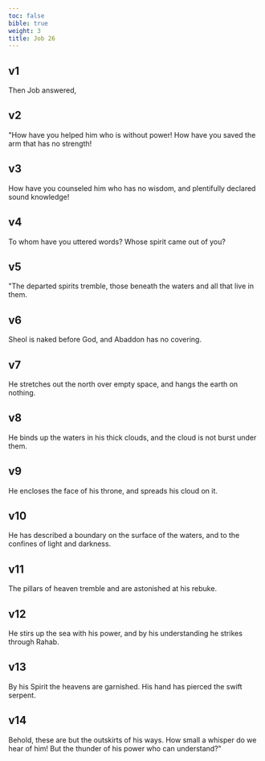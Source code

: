 ```yaml
---
toc: false
bible: true
weight: 3
title: Job 26
---
```




## v1 
Then Job answered, 

## v2 
"How have you helped him who is without power! How have you saved the arm that has no strength! 

## v3 
How have you counseled him who has no wisdom, and plentifully declared sound knowledge! 

## v4 
To whom have you uttered words? Whose spirit came out of you? 

## v5 
"The departed spirits tremble, those beneath the waters and all that live in them. 

## v6 
Sheol is naked before God, and Abaddon has no covering. 

## v7 
He stretches out the north over empty space, and hangs the earth on nothing. 

## v8 
He binds up the waters in his thick clouds, and the cloud is not burst under them. 

## v9 
He encloses the face of his throne, and spreads his cloud on it. 

## v10 
He has described a boundary on the surface of the waters, and to the confines of light and darkness. 

## v11 
The pillars of heaven tremble and are astonished at his rebuke. 

## v12 
He stirs up the sea with his power, and by his understanding he strikes through Rahab. 

## v13 
By his Spirit the heavens are garnished. His hand has pierced the swift serpent. 

## v14 
Behold, these are but the outskirts of his ways. How small a whisper do we hear of him! But the thunder of his power who can understand?"
